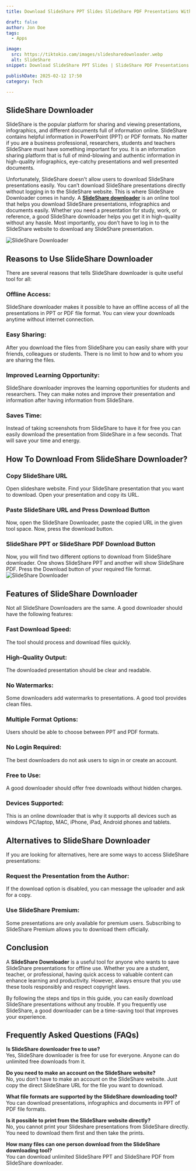 ```yaml
---
title: Download SlideShare PPT Slides SlideShare PDF Presentations Without Login

draft: false
author: Jon Doe 
tags:
  - Apps

image:
  src: https://tiktokio.cam/images/slidesharedownloader.webp
  alt: SlideShare
snippet: Download SlideShare PPT Slides | SlideShare PDF Presentations | Easy SlideShare Downloader Without Login

publishDate: 2025-02-12 17:50
category: Tech

---
```

## **SlideShare Downloader**

SlideShare is the popular platform for sharing and viewing presentations, infographics, and different documents full of information online. SlideShare contains helpful information in PowerPoint (PPT) or PDF formats. No matter if you are a business professional, researchers, students and teachers SlideShare must have something important for you. It is an information sharing platform that is full of mind-blowing and authentic information in high-quality infographics, eye-catchy presentations and well presented documents.

Unfortunately, SlideShare doesn't allow users to download SlideShare presentations easily. You can’t download SlideShare presentations directly without logging in to the SlideShare website. This is where SlideShare Downloader comes in handy. A **[SlideShare downloader](https://getmyppt.com/)** is an online tool that helps you download SlideShare presentations, infographics and documents easily. Whether you need a presentation for study, work, or reference, a good SlideShare downloader helps you get it in high-quality without any hassle. Most importantly, you don’t have to log in to the SlideShare website to download any SlideShare presentation. 

![SlideShare Downloader](https://tiktokio.cam/images/slideshare.webp "SlideShare Downloader")

## **Reasons to Use SlideShare Downloader**
There are several reasons that tells SlideShare downloader is quite useful tool for all:

### **Offline Access:**
SlideShare downloader makes it possible to have an offline access of all the presentations in PPT or PDF file format. You can view your downloads anytime without internet connection.

### **Easy Sharing:**
After you download the files from SlideShare you can easily share with your friends, colleagues or students. There is no limit to how and to whom you are sharing the files.

### **Improved Learning Opportunity:**
SlideShare downloader improves the learning opportunities for students and researchers. They can make notes and improve their presentation and information after having information from SlideShare.

### **Saves Time:**
Instead of taking screenshots from SlideShare to have it for free you can easily download the presentation from SlideShare in a few seconds. That will save your time and energy.

## **How To Download From SlideShare Downloader?**
### **Copy SlideShare URL**
Open slideshare website. Find your SlideShare presentation that you want to download. Open your presentation and copy its URL.

### **Paste SlideShare URL and Press Download Button**
Now, open the SlideShare Downloader, paste the copied URL in the given tool space. Now, press the download button. 

### **SlideShare PPT or SlideShare PDF Download Button**
Now, you will find two different options to download from SlideShare downloader. One shows SlideShare PPT and another will show SlideShare PDF. Press the Download button of your required file format.  
![SlideShare Downloader](https://tiktokio.cam/images/how-to-download.webp "SlideShare Downloader")

## **Features of SlideShare Downloader**
Not all SlideShare Downloaders are the same. A good downloader should have the following features:

### **Fast Download Speed:**
The tool should process and download files quickly.

### **High-Quality Output:**
The downloaded presentation should be clear and readable.

### **No Watermarks:**
Some downloaders add watermarks to presentations. A good tool provides clean files.

### **Multiple Format Options:**
Users should be able to choose between PPT and PDF formats.

### **No Login Required:**
The best downloaders do not ask users to sign in or create an account.

### **Free to Use:**
A good downloader should offer free downloads without hidden charges.

### **Devices Supported:**
This is an online downloader that is why it supports all devices such as windows PC/laptop, MAC, iPhone, iPad, Android phones and tablets.

## **Alternatives to SlideShare Downloader**
If you are looking for alternatives, here are some ways to access SlideShare presentations:

### **Request the Presentation from the Author:**
If the download option is disabled, you can message the uploader and ask for a copy.

### **Use SlideShare Premium:**
Some presentations are only available for premium users. Subscribing to SlideShare Premium allows you to download them officially.

## **Conclusion**
A **SlideShare Downloader** is a useful tool for anyone who wants to save SlideShare presentations for offline use. Whether you are a student, teacher, or professional, having quick access to valuable content can enhance learning and productivity. However, always ensure that you use these tools responsibly and respect copyright laws.

By following the steps and tips in this guide, you can easily download SlideShare presentations without any trouble. If you frequently use SlideShare, a good downloader can be a time-saving tool that improves your experience.

## **Frequently Asked Questions (FAQs)**

**Is SlideShare downloader free to use?**  
Yes, SlideShare downloader is free for use for everyone. Anyone can do unlimited free downloads from it.

**Do you need to make an account on the SlideShare website?**  
No, you don’t have to make an account on the SlideShare website. Just copy the direct SlideShare URL for the file you want to download.

**What file formats are supported by the SlideShare downloading tool?**  
You can download presentations, infographics and documents in PPT of PDF file formats.

**Is it possible to print from the SlideShare website directly?**  
No, you cannot print your Slideshare presentations from SlideShare directly. You need to download them first and then take the prints.

**How many files can one person download from the SlideShare downloading tool?**  
You can download unlimited SlideShare PPT and SlideShare PDF from SlideShare downloader.
